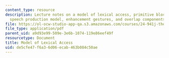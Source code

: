 ```yaml
---
content_type: resource
description: Lecture notes on a model of lexical access, primitive block diagram of
  speech production model, enhancement gestures, and overlap components.
file: https://ol-ocw-studio-app-qa.s3.amazonaws.com/courses/24-941j-the-lexicon-and-its-features-spring-2007/de5cfe47f6a36d06ecab463b084c50ae_lec3ks3.pdf
file_type: application/pdf
parent_uid: a9d93e99-509e-3e6b-1074-119e86eef49f
resourcetype: Document
title: Model of Lexical Access
uid: de5cfe47-f6a3-6d06-ecab-463b084c50ae
---
```

